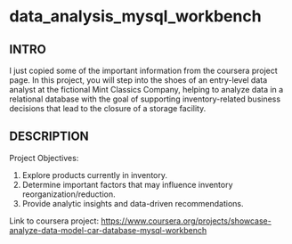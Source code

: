 # data_analysis_mysql_workbench

## INTRO

I just copied some of the important information from the coursera project page.
In this project, you will step into the shoes of an entry-level data analyst at
the fictional Mint Classics Company, helping to analyze data in a relational database with the goal of supporting 
inventory-related business decisions that lead to the closure of a storage facility.

## DESCRIPTION

Project Objectives:
1. Explore products currently in inventory.
2. Determine important factors that may influence inventory reorganization/reduction.
3. Provide analytic insights and data-driven recommendations.

Link to coursera project: https://www.coursera.org/projects/showcase-analyze-data-model-car-database-mysql-workbench
